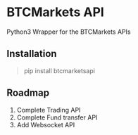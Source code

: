 # BTCMarkets API
Python3 Wrapper for the BTCMarkets APIs

## Installation  
> pip install btcmarketsapi

## Roadmap  
1) Complete Trading API  
2) Complete Fund transfer API  
3) Add Websocket API  

